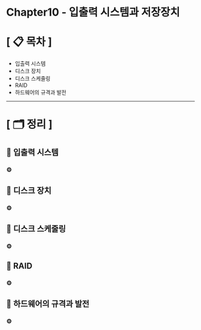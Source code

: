 # **Chapter10 - 입출력 시스템과 저장장치**

# **[ 📋 목차 ]**
- 입출력 시스템
- 디스크 장치
- 디스크 스케줄링
- RAID
- 하드웨어의 규격과 발전

****

# **[ 🗂️ 정리 ]**
## 📌 <b>입출력 시스템</b>


### ⚙ <b></b>

## 📌 <b>디스크 장치</b>
### ⚙ <b></b>

## 📌 <b>디스크 스케줄링</b>
### ⚙ <b></b>

## 📌 <b>RAID</b>
### ⚙ <b></b>

## 📌 <b>하드웨어의 규격과 발전</b>
### ⚙ <b></b>